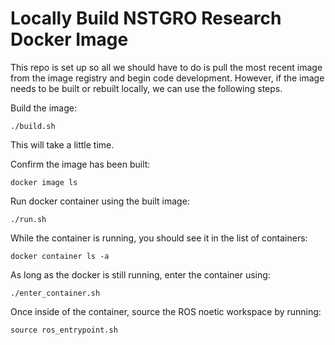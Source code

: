 # Locally Build NSTGRO Research Docker Image

This repo is set up so all we should have to do is pull the most recent image from the image registry and begin code development.  However, if the image needs to be built or rebuilt locally, we can use the following steps.

Build the image:
```
./build.sh
```
This will take a little time.

Confirm the image has been built:
```
docker image ls
```

Run docker container using the built image:
```
./run.sh
```

While the container is running, you should see it in the list of containers:
```
docker container ls -a
```

As long as the docker is still running, enter the container using:
```
./enter_container.sh
```

Once inside of the container, source the ROS noetic workspace by running:
```
source ros_entrypoint.sh
```
